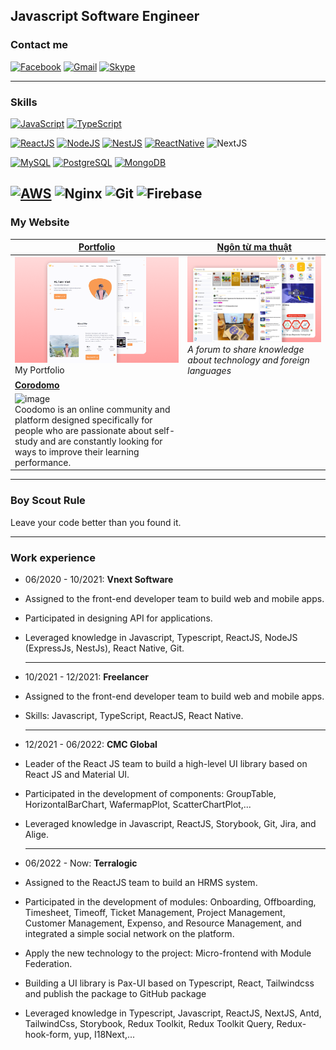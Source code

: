 
## Javascript Software Engineer

### Contact me
                  
[![Facebook](https://img.shields.io/badge/facebook-%231877F2.svg?&style=for-the-badge&logo=facebook&logoColor=white)](https://www.facebook.com/tranquocviet226)
[![Gmail](https://img.shields.io/badge/gmail-red?&style=for-the-badge&logo=gmail&logoColor=white)](https://mail.google.com/mail/u/0/?fs=1&to=tranquocviet226@gmail.com&su=SUBJECT&body=BODY&tf=cm)
[![Skype](https://img.shields.io/badge/Skype-%2300AFF0.svg?style=for-the-badge&logo=Skype&logoColor=white)](https://join.skype.com/invite/Ya469b3cgEbJ)

 ---
 
### Skills

[![JavaScript](https://img.shields.io/badge/javascript-%23323330.svg?style=for-the-badge&logo=javascript&logoColor=%23F7DF1E)]()
[![TypeScript](https://img.shields.io/badge/typeScript-%231DA1F2.svg?&style=for-the-badge&logo=typescript&logoColor=white)]()

[![ReactJS](https://img.shields.io/badge/reactjs-%233498DB.svg?&style=for-the-badge&logo=react&logoColor=white)]()
[![NodeJS](https://img.shields.io/badge/node.js-%2343853D.svg?style=for-the-badge&logo=node-dot-js&logoColor=white)]()
[![NestJS](https://img.shields.io/badge/nestjs-%23E0234E.svg?style=for-the-badge&logo=nestjs&logoColor=white)]()
[![ReactNative](https://img.shields.io/badge/reactnative-%233498DB.svg?&style=for-the-badge&logo=react&logoColor=white)]()
![NextJS](https://img.shields.io/badge/Next-black?style=for-the-badge&logo=next.js&logoColor=white)

[![MySQL](https://img.shields.io/badge/mysql-%2331648C.svg?&style=for-the-badge&logo=mysql&logoColor=white)]()
[![PostgreSQL](https://img.shields.io/badge/postgresql-%2331648C.svg?style=for-the-badge&logo=postgresql&logoColor=white)]()
[![MongoDB](https://img.shields.io/badge/mongodb-%23019547.svg?style=for-the-badge&logo=mongodb&logoColor=white)]()

[![AWS](https://img.shields.io/badge/AWS-%23FF9900.svg?style=for-the-badge&logo=amazon-aws&logoColor=white)]()
![Nginx](https://img.shields.io/badge/nginx-%23009639.svg?style=for-the-badge&logo=nginx&logoColor=white)
![Git](https://img.shields.io/badge/git-%23F05033.svg?style=for-the-badge&logo=git&logoColor=white)
![Firebase](https://img.shields.io/badge/firebase-%f6820d.svg?style=for-the-badge&logo=git&logoColor=white)
 ---

### My Website

|<a style="" target="_blank" href="https://tranquocviet226.github.io">Portfolio</a>|<a target="_blank" style="" href="https://ngontumathuat.com">Ngôn từ ma thuật</a>|
|--|--|
|![image](https://github.com/tranquocviet226/tranquocviet226.github.io/blob/main/assets/img/portfolio.png?raw=true) <br/> My Portfolio|![image](https://github.com/tranquocviet226/tranquocviet226.github.io/blob/main/assets/img/ngontumathuat.png?raw=true) <br/>*A forum to share knowledge about technology and foreign languages*|
|<a style="font-weight: 700" target="_blank" href="https://corodomo.com">Corodomo</a>|
|![image](https://corodomo.com/_next/image?url=%2Fassets%2Fimages%2Flanding_1.png&w=1920&q=75)<br/>Coodomo is an online community and platform designed specifically for people who are passionate about self-study and are constantly looking for ways to improve their learning performance.|

 ---

### Boy Scout Rule

Leave your code better than you found it.

 ---
 
### Work experience

 * 06/2020 - 10/2021: **Vnext Software**
 * Assigned to the front-end developer team to build web and mobile apps.
 * Participated in designing API for applications.
 * Leveraged knowledge in Javascript, Typescript, ReactJS, NodeJS (ExpressJs, NestJs), React Native, Git.

    ---

 * 10/2021 - 12/2021: **Freelancer**
 * Assigned to the front-end developer team to build web and mobile apps.
 * Skills: Javascript, TypeScript, ReactJS, React Native.

   ---
 
 * 12/2021 - 06/2022: **CMC Global**
 * Leader of the React JS team to build a high-level UI library based on React JS and Material UI.
 * Participated in the development of components: GroupTable, HorizontalBarChart, WafermapPlot, ScatterChartPlot,...
 * Leveraged knowledge in Javascript, ReactJS, Storybook, Git, Jira, and Alige.

   ---
 
 * 06/2022 - Now: **Terralogic**
 * Assigned to the ReactJS team to build an HRMS system.
 * Participated in the development of modules: Onboarding, Offboarding, Timesheet, Timeoff, Ticket Management, Project Management, Customer Management, Expenso, and Resource Management, and integrated a simple social network on the platform.
 * Apply the new technology to the project: Micro-frontend with Module Federation.
 * Building a UI library is Pax-UI based on Typescript, React, Tailwindcss and publish the package to GitHub package
 * Leveraged knowledge in Typescript, Javascript, ReactJS, NextJS, Antd, TailwindCss, Storybook, Redux Toolkit, Redux Toolkit Query, Redux-hook-form, yup, I18Next,...

      
